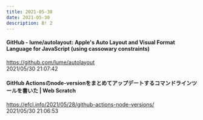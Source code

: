 ```yaml
---
title: 2021-05-30
date: 2021-05-30
description: B! 2
---
```


#### GitHub - lume/autolayout: Apple's Auto Layout and Visual Format Language for JavaScript (using cassowary constraints)
https://github.com/lume/autolayout<br>
2021/05/30 21:07:42<br>


#### GitHub Actionsのnode-versionをまとめてアップデートするコマンドラインツールを書いた | Web Scratch
https://efcl.info/2021/05/28/github-actions-node-versions/<br>
2021/05/30 21:06:53<br>


